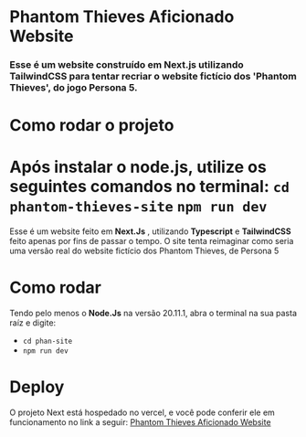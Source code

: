 # Phantom Thieves Aficionado Website

### Esse é um website construído em Next.js utilizando TailwindCSS para tentar recriar o website fictício dos 'Phantom Thieves', do jogo Persona 5.

# Como rodar o projeto
Após instalar o node.js, utilize os seguintes comandos no terminal:
``` cd phantom-thieves-site ```
``` npm run dev ```
=======
Esse é um website feito em **Next.Js** , utilizando **Typescript** e **TailwindCSS** feito apenas por fins de passar o tempo.
O site tenta reimaginar como seria uma versão real do website fictício dos Phantom Thieves, de Persona 5

# Como rodar
Tendo pelo menos o **Node.Js** na versão 20.11.1, abra o terminal na sua pasta raíz e digite:
* ``` cd phan-site ```
* ``` npm run dev ```

# Deploy
O projeto Next está hospedado no vercel, e você pode conferir ele em funcionamento no link a seguir:
[Phantom Thieves Aficionado Website](https://phan-site-git-main-xbarcos.vercel.app/)

